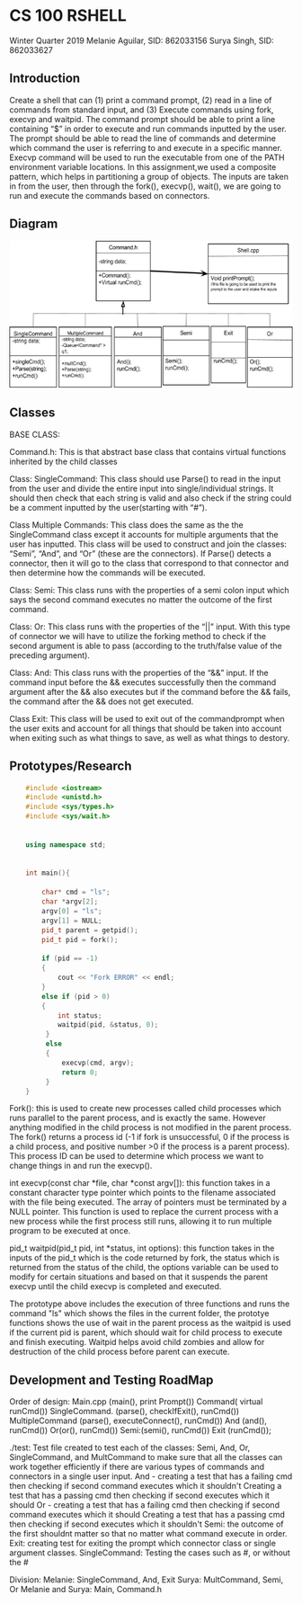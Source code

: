 # CS 100 RSHELL
Winter Quarter 2019
Melanie Aguilar, SID: 862033156
Surya Singh, SID: 862033627

## Introduction
Create a shell that can (1) print a command prompt, (2) read in a line of commands from standard input, and (3) Execute commands using fork, execvp and waitpid. The command prompt should be able to print a line containing “$” in order to execute and run commands inputted by the user. The prompt should be able to read the line of commands and determine which command the user is referring to and execute in a specific manner.  Execvp command will be used to run the executable from one of the PATH environment variable  locations. In this assignment,we used a composite pattern, which helps in partitioning a group of objects. The inputs are taken in from the user, then through the fork(), execvp(), wait(), we are going to run and execute the commands based on connectors. 

## Diagram
![GitHub Logo](/images/uml.png)

## Classes
BASE CLASS:

Command.h: This is that abstract base class that contains virtual functions inherited by the child classes

Class: SingleCommand: This class should use Parse() to read in the input from the user and divide the entire input into single/individual strings. It should then check that each string is valid and also check if the string could be a comment inputted by the user(starting with “#”).

Class Multiple Commands: This class does the same as the the SingleCommand class except it accounts for multiple arguments that the user has inputted. This class will be used to construct and join the classes: “Semi”, “And”, and “Or” (these are the connectors). If Parse() detects a connector, then it will go to the class that correspond to that connector and then determine how the commands will be executed.

Class: Semi: This class runs with the properties of a semi colon input which says the second command executes no matter the outcome of the first command.

Class: Or: This class runs with the properties of the “||” input. With this type of connector we will have to utilize the forking method to check if the second argument is able to pass (according to the truth/false value of the preceding argument).

Class: And: This class runs with the properties of the “&&” input. If the command input before the && executes successfully then the command argument after the && also executes but if the command before the && fails, the command after the && does not get executed.

Class Exit: This class will be used to exit out of the commandprompt when the user exits and account for all things that should be taken into account when exiting such as what things to save, as well as what things to destory.

## Prototypes/Research
```c++
    #include <iostream>
    #include <unistd.h>
    #include <sys/types.h>
    #include <sys/wait.h>


    using namespace std;


    int main(){

        char* cmd = "ls";
        char *argv[2];
        argv[0] = "ls";
        argv[1] = NULL;
        pid_t parent = getpid();
        pid_t pid = fork();

        if (pid == -1)
        {
            cout << "Fork ERROR" << endl;
        }   
        else if (pid > 0)
        {
            int status;
            waitpid(pid, &status, 0);
         }
         else
         {
             execvp(cmd, argv);
             return 0;
         }
    }
```

Fork(): this is used to create new processes called child processes which runs parallel to the parent process, and is exactly the same. However anything modified in the child process is not modified in the parent process. The fork() returns a process id (-1 if fork is unsuccessful, 0 if the process is a child process, and positive number >0 if the process is a parent process). This process ID can be used to determine which process we want to change things in and run the execvp().

int execvp(const char *file, char *const argv[]): this function takes in a constant character type pointer which points to the filename associated with the file being executed. The array of pointers must be terminated by a NULL pointer. This function is used to replace the current process with a new process while the first process still runs, allowing it to run multiple program to be executed at once.


pid_t waitpid(pid_t pid, int *status, int options): this function takes in the inputs of the pid_t which is the code returned by fork, the status which is returned from the status of the child, the options variable can be used to modify for certain situations and based on that it suspends the parent execvp until the child execvp is completed and executed.

The prototype above includes the execution of three functions and runs the command "ls" which shows the files in the current folder, the prototye functions shows the use of wait in the parent process as the waitpid is used if the current pid is parent, which should wait for child process to execute and finish executing. Waitpid helps avoid child zombies and allow for destruction of the child process before parent can execute.

## Development and Testing RoadMap
Order of design:
Main.cpp (main(), print Prompt()) 
Command( virtual runCmd())
SingleCommand. (parse(), checkIfExit(), runCmd())
MultipleCommand (parse(), executeConnect(), runCmd())
And (and(), runCmd())
Or(or(), runCmd())
Semi:(semi(), runCmd())
Exit (runCmd());

./test: Test file created to test each of the classes: Semi, And, Or, SingleCommand, and MultCommand to make sure that all the classes can work together efficiently if there are various types of commands and connectors in a single user input.
And - creating a test that has a failing cmd then checking if second command executes which it shouldn't
Creating a test that has a passing cmd then checking if second executes which it should
Or - creating a test that has a failing cmd then checking if second command executes which it should
Creating a test that has a passing cmd then checking if second executes which it shouldn't
Semi: the outcome of the first shouldnt matter so that no matter what command execute in order.
Exit: creating test for exiting the prompt which connector class or single argument classes.
SingleCommand: Testing the cases such as #, or without the #

Division:
Melanie: SingleCommand, And, Exit
Surya: MultCommand, Semi, Or
Melanie and Surya: Main, Command.h

